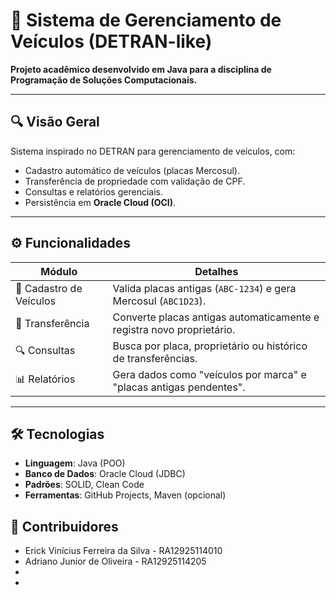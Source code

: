 # 🚗 Sistema de Gerenciamento de Veículos (DETRAN-like)  

**Projeto acadêmico desenvolvido em Java para a disciplina de Programação de Soluções Computacionais.**  

---

## 🔍 Visão Geral  
Sistema inspirado no DETRAN para gerenciamento de veículos, com:  
- Cadastro automático de veículos (placas Mercosul).  
- Transferência de propriedade com validação de CPF.  
- Consultas e relatórios gerenciais.  
- Persistência em **Oracle Cloud (OCI)**.  

---

## ⚙️ Funcionalidades  
| **Módulo**               | **Detalhes**                                                                 |
|--------------------------|-----------------------------------------------------------------------------|
| 📝 Cadastro de Veículos   | Valida placas antigas (`ABC-1234`) e gera Mercosul (`ABC1D23`).             |
| 🔄 Transferência          | Converte placas antigas automaticamente e registra novo proprietário.       |
| 🔍 Consultas              | Busca por placa, proprietário ou histórico de transferências.               |
| 📊 Relatórios            | Gera dados como "veículos por marca" e "placas antigas pendentes".          |

---

## 🛠️ Tecnologias  
- **Linguagem**: Java (POO)  
- **Banco de Dados**: Oracle Cloud (JDBC)  
- **Padrões**: SOLID, Clean Code  
- **Ferramentas**: GitHub Projects, Maven (opcional)

## 👥 Contribuidores
- Erick Vinícius Ferreira da Silva - RA12925114010
- Adriano Junior de Oliveira - RA12925114205
-
-
